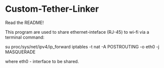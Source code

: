 # Custom-Tether-Linker
Read the README!

This program are used to share ethernet-inteface (RJ-45) to wi-fi via a terminal command:

su proc/sys/net/ipv4/ip_forward iptables -t nat -A POSTROUTING -o eth0 -j MASQUERADE

where eth0 - interface to be shared.
